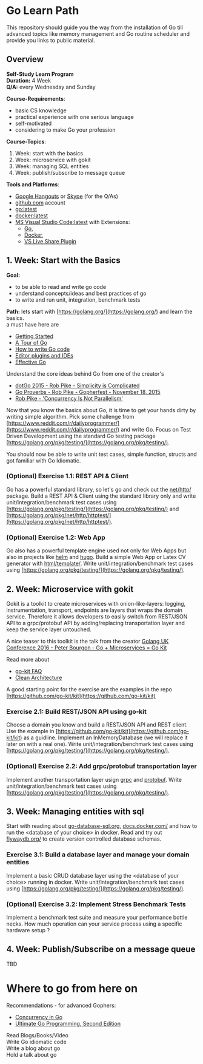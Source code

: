 # Go Learn Path

This repository should guide you the way from the installation of Go till advanced topics like memory management and Go routine scheduler and provide you links to public material.

## Overview

**Self-Study Learn Program**  
**Duration:** 4 Week  
**Q/A:** every Wednesday and Sunday  

**Course-Requirements**:
* basic CS knowledge
* practical experience with one serious language
* self-motivated
* considering to make Go your profession

**Course-Topics**:
1. Week: start with the basics
2. Week: microservice with gokit
3. Week: managing SQL entities
4. Week: publish/subscribe to message queue

**Tools and Platforms**:
* [Google Hangouts](https://hangouts.google.com/) or [Skype](skype.com) (for the Q/As)
* [github.com](github.com) account
* [go:latest](https://golang.org/dl/)
* [docker:latest](https://docs.docker.com/)
* [MS Visual Studio Code:latest](https://code.visualstudio.com/) with Extensions:
  * [Go](https://marketplace.visualstudio.com/items?itemName=ms-vscode.Go),
  * [Docker](https://marketplace.visualstudio.com/items?itemName=PeterJausovec.vscode-docker),
  * [VS Live Share Plugin](https://marketplace.visualstudio.com/items?itemName=MS-vsliveshare.vsliveshare)

## 1. Week: Start with the Basics

**Goal:** 
* to be able to read and write go code
* understand concepts/ideas and best practices of go
* to write and run unit, integration, benchmark tests

**Path:**
lets start with [https://golang.org/](https://golang.org/) and learn the basics.  
a must have here are 
* [Getting Started](https://golang.org/doc/install)
* [A Tour of Go](https://tour.golang.org/welcome/1)
* [How to write Go code](https://golang.org/doc/code.html)
* [Editor plugins and IDEs](https://golang.org/doc/editors.html)
* [Effective Go](https://golang.org/doc/effective_go.html)

Understand the core ideas behind Go from one of the creator's
* [dotGo 2015 - Rob Pike - Simplicity is Complicated](https://www.youtube.com/watch?v=rFejpH_tAHM)
* [Go Proverbs - Rob Pike - Gopherfest - November 18, 2015](https://www.youtube.com/watch?v=PAAkCSZUG1c)
* [Rob Pike - 'Concurrency Is Not Parallelism'](https://www.youtube.com/watch?v=cN_DpYBzKso)

Now that you know the basics about Go, it is time to get your hands dirty by writing simple algorithm. Pick some challenge from [https://www.reddit.com/r/dailyprogrammer/](https://www.reddit.com/r/dailyprogrammer/) and write Go. Focus on Test Driven Development using the standard Go testing package [https://golang.org/pkg/testing/](https://golang.org/pkg/testing/).

You should now be able to write unit test cases, simple function, structs and got familiar with Go Idiomatic.

### (Optional) Exercise 1.1: REST API & Client

Go has a powerful standard library, so let's go and check out the [net/http/](https://golang.org/pkg/net/http/) package.
Build a REST API & Client using the standard library only and write unit/integration/benchmark test cases using [https://golang.org/pkg/testing/](https://golang.org/pkg/testing/) and [https://golang.org/pkg/net/http/httptest/](https://golang.org/pkg/net/http/httptest/).

### (Optional) Exercise 1.2: Web App

Go also has a powerful template engine used not only for Web Apps but also in projects like [helm](https://helm.sh/) and [hugo](https://gohugo.io/). Build a simple Web App or Latex CV generator with [html/template/](https://golang.org/pkg/html/template/). Write unit/integration/benchmark test cases using [https://golang.org/pkg/testing/](https://golang.org/pkg/testing/).

## 2. Week: Microservice with gokit

Gokit is a toolkit to create microservices with onion-like-layers: logging, instrumentation, transport, endpoints are layers that wraps the domain service. Therefore it allows developers to easily switch from REST/JSON API to a grpc/protobuf API by adding/replacing transportation layer and keep the service layer untouched.

A nice teaser to this toolkit is the talk from the creator [Golang UK Conference 2016 - Peter Bourgon - Go + Microservices = Go Kit](https://www.youtube.com/watch?v=JXEjAwNWays)

Read more about 
* [go-kit FAQ](https://gokit.io/faq/)
* [Clean Architecture](https://blog.cleancoder.com/uncle-bob/2012/08/13/the-clean-architecture.html)

A good starting point for the exercise are the examples in the repo [https://github.com/go-kit/kit](https://github.com/go-kit/kit)

### Exercise 2.1: Build REST/JSON API using go-kit

Choose a domain you know and build a REST/JSON API and REST client. Use the example in [https://github.com/go-kit/kit](https://github.com/go-kit/kit) as a guidline. Implement an InMemoryDatabase (we will replace it later on with a real one). Write unit/integration/benchmark test cases using [https://golang.org/pkg/testing/](https://golang.org/pkg/testing/).

### (Optional) Exercise 2.2: Add grpc/protobuf transportation layer

Implement another transportation layer usign [grpc](https://grpc.io/) and [protobuf](https://developers.google.com). Write unit/integration/benchmark test cases using [https://golang.org/pkg/testing/](https://golang.org/pkg/testing/).

## 3. Week: Managing entities with sql

Start with reading about [go-database-sql.org](http://go-database-sql.org/), [docs.docker.com/](https://docs.docker.com/) and how to run the \<database of your choice\> in docker. Read and try out [flywaydb.org/](https://flywaydb.org/) to create version controlled database schemas.
 
 ### Exercise 3.1: Build a database layer and manage your domain entities
 
 Implement a basic CRUD database layer using the \<database of your choice\>  running in docker. Write unit/integration/benchmark test cases using [https://golang.org/pkg/testing/](https://golang.org/pkg/testing/).
 
 
### (Optional) Exercise 3.2: Implement Stress Benchmark Tests

Implement a benchmark test suite and measure your performance bottle necks. How much operation can your service process using a specific hardware setup ?

## 4. Week: Publish/Subscribe on a message queue

TBD

# Where to go from here on

Recommendations - for advanced Gophers:
* [Concurrency in Go](http://shop.oreilly.com/product/0636920046189.do)
* [Ultimate Go Programming, Second Edition](https://learning.oreilly.com/library/view/ultimate-go-programming/9780135261651/)  

Read Blogs/Books/Video  
Write Go idiomatic code  
Write a blog about go    
Hold a talk about go    
